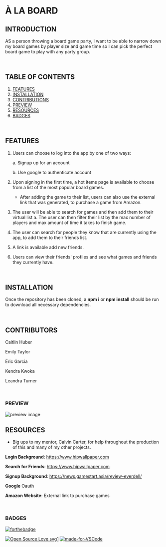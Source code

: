 # À LA BOARD

## INTRODUCTION

AS a person throwing a board game party, I want to be able to narrow down my board games by player size and game time so I can pick the perfect board game to play with any party group.

<br/>

## TABLE OF CONTENTS

1. [FEATURES](#features)
2. [INSTALLATION](#installation)
3. [CONTRIBUTIONS](#contributions)
4. [PREVIEW](#preview)
4. [RESOURCES](#resources)
5. [BADGES](#badges)

<br/>

## FEATURES

1. Users can choose to log into the app by one of two ways:

   a. Signup up for an account
   
   b. Use google to authenticate account

2. Upon signing in the first time, a hot items page is available to choose from a list of the most popular board games. 
   * After adding the game to their list, users can also use the external link that was generated, to purchase a game from Amazon.

3. The user will be able to search for games and then add them to their virtual list
   a. The user can then filter their list by the max number of players and max amount of time it takes to finish game.

4. The user can search for people they know that are currently using the app, to add them to their friends list.

5. A link is available add new friends.

6. Users can view their friends' profiles and see what games and friends they currently have.






<br/>

## INSTALLATION

Once the repository has been cloned, a **npm i** or **npm install** should be run to download all necessary dependencies.

<br/>

## CONTRIBUTORS

Caitlin Huber

Emily Taylor

Eric Garcia

Kendra Kwoka

Leandra Turner

<br/>

### PREVIEW

<img src="client/public/images/Boardgame.gif" alt="preview image"/>

<br/>

## RESOURCES

 * Big ups to my mentor, Calvin Carter, for help throughout the production of this and many of my other projects.

**Login Background**: https://www.hipwallpaper.com

**Search for Friends**: https://www.hipwallpaper.com

**Signup Background**: https://news.gamestart.asia/review-everdell/

**Google** Oauth

**Amazon Website**: External link to purchase games


<br>

### BADGES


[![forthebadge](https://forthebadge.com/images/badges/check-it-out.svg)](https://warm-bayou-44198.herokuapp.com/)

[![Open Source Love svg1](https://badges.frapsoft.com/os/v1/open-source.svg?v=103)](https://github.com/emilyporterfieldtaylor/project_3)
[![made-for-VSCode](https://img.shields.io/badge/Made%20for-VSCode-1f425f.svg)](https://code.visualstudio.com/)

